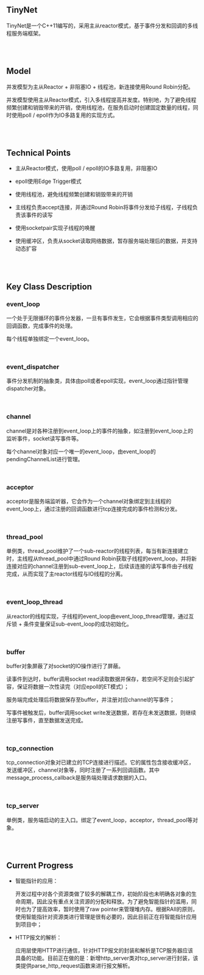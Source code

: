 ## TinyNet

TinyNet是一个C++11编写的，采用主从reactor模式，基于事件分发和回调的多线程服务端框架。

<br>

<br>

## Model

并发模型为主从Reactor + 非阻塞IO + 线程池，新连接使用Round Robin分配。

并发模型使用主从Reactor模式，引入多线程提高并发度。特别地，为了避免线程频繁创建和销毁带来的开销，使用线程池，在服务启动时创建固定数量的线程，同时使用poll / epoll作为IO多路复用的实现方式。

<br>

<br>

## Technical Points

- 主从Reactor模式，使用poll / epoll的IO多路复用，非阻塞IO

- epoll使用Edge Trigger模式

- 使用线程池，避免线程频繁创建和销毁带来的开销

- 主线程负责accept连接，并通过Round Robin将事件分发给子线程，子线程负责该事件的读写

- 使用socketpair实现子线程的唤醒

- 使用缓冲区，负责从socket读取网络数据，暂存服务端处理后的数据，并支持动态扩容

<br>

<br>

## Key  Class Description

### event_loop

一个处于无限循环的事件分发器，一旦有事件发生，它会根据事件类型调用相应的回调函数，完成事件的处理。

每个线程单独绑定一个event_loop。

<br>

### event_dispatcher

事件分发机制的抽象类，具体由poll或者epoll实现，event_loop通过指针管理dispatcher对象。

<br>

### channel

channel是对各种注册到event_loop上的事件的抽象，如注册到event_loop上的监听事件，socket读写事件等。

每个channel对象对应一个唯一的event_loop，由event_loop的pendingChannelList进行管理。

<br>

### acceptor

acceptor是服务端监听器，它会作为一个channel对象绑定到主线程的event_loop上，通过注册的回调函数进行tcp连接完成的事件检测和分发。

<br>

### thread_pool

单例类，thread_pool维护了一个sub-reactor的线程列表，每当有新连接建立时，主线程从thread_pool中通过Round Robin获取子线程的event_loop，并将新连接对应的channel注册到sub-event_loop上，后续该连接的读写事件由子线程完成，从而实现了主reactor线程与IO线程的分离。

<br>

### event_loop_thread

从reactor的线程实现，子线程的event_loop由event_loop_thread管理，通过互斥锁 + 条件变量保证sub-event_loop的成功初始化。

<br>

### buffer

buffer对象屏蔽了对socket的IO操作进行了屏蔽。

读事件到达时，buffer调用socket read读取数据并保存，若空间不足则会引起扩容，保证将数据一次性读完（对应epoll的ET模式）；

服务端完成处理后将数据保存至buffer，并注册对应channel的写事件；

写事件被触发后，buffer调用socket write发送数据，若存在未发送数据，则继续注册写事件，直至数据发送完成。

<br>

### tcp_connection

tcp_connection对象对已建立的TCP连接进行描述。它的属性包含接收缓冲区，发送缓冲区，channel对象等，同时注册了一系列回调函数。其中message_process_callback是服务端处理请求数据的入口。

<br>

### tcp_server

单例类，服务端启动的主入口。绑定了event_loop，acceptor，thread_pool等对象。

<br>

<br>

## Current Progress

- 智能指针的应用：

  开发过程中对各个资源类做了较多的解耦工作，初始阶段也未明确各对象的生命周期，因此没有重点关注资源的分配和释放。为了避免智能指针的滥用，同时也为了提高效率，暂时使用了raw pointer来管理堆内存。根据RAII的原则，使用智能指针对资源类进行管理是很有必要的，因此目前正在将智能指针应用到项目中；

- HTTP报文的解析：

  应用层使用HTTP进行通信，针对HTTP报文的封装和解析是TCP服务器应该具备的功能。目前正在做的是：新增http_server类对tcp_server进行封装，该类提供parse_http_request函数来进行报文解析。


